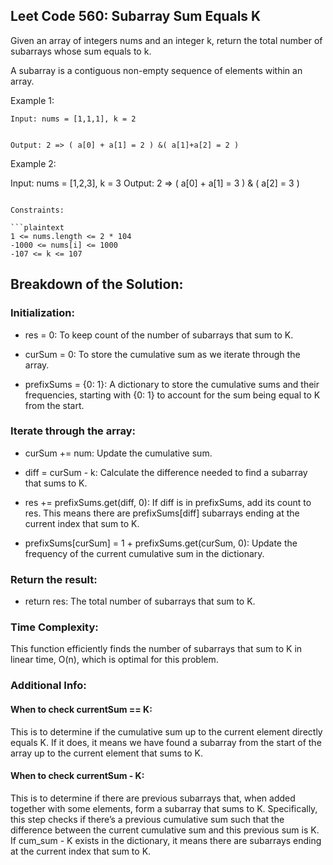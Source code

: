 ## Leet Code 560: Subarray Sum Equals K
Given an array of integers nums and an integer k, return the total number of subarrays whose sum equals to k.

A subarray is a contiguous non-empty sequence of elements within an array.


Example 1:

```plaintext
Input: nums = [1,1,1], k = 2 

 
Output: 2 => ( a[0] + a[1] = 2 ) &( a[1]+a[2] = 2 )
```

Example 2:

Input: nums = [1,2,3], k = 3
Output: 2 => ( a[0] + a[1] = 3 ) & ( a[2] = 3 )
```

Constraints:

```plaintext
1 <= nums.length <= 2 * 104
-1000 <= nums[i] <= 1000
-107 <= k <= 107
```


## Breakdown of the Solution:

### Initialization:

-   res = 0: To keep count of the number of subarrays that sum to K.

-   curSum = 0: To store the cumulative sum as we iterate through the array.

-   prefixSums = {0: 1}: A dictionary to store the cumulative sums and their frequencies, starting with {0: 1} to account for the sum being equal to K from the start.

### Iterate through the array:

-   curSum += num: Update the cumulative sum.

-   diff = curSum - k: Calculate the difference needed to find a subarray that sums to K.

-   res += prefixSums.get(diff, 0): If diff is in prefixSums, add its count to res. This means there are prefixSums[diff] subarrays ending at the current index that sum to K.

-   prefixSums[curSum] = 1 + prefixSums.get(curSum, 0): Update the frequency of the current cumulative sum in the dictionary.

### Return the result:

-   return res: The total number of subarrays that sum to K.

### Time Complexity:
This function efficiently finds the number of subarrays that sum to K in linear time, O(n), which is optimal for this problem.


### Additional Info:
#### When to check currentSum == K:
This is to determine if the cumulative sum up to the current element directly equals K. If it does, it means we have found a subarray from the start of the array up to the current element that sums to K.

#### When to check currentSum - K:
This is to determine if there are previous subarrays that, when added together with some elements, form a subarray that sums to K. Specifically, this step checks if there’s a previous cumulative sum such that the difference between the current cumulative sum and this previous sum is K. If cum_sum - K exists in the dictionary, it means there are subarrays ending at the current index that sum to K.